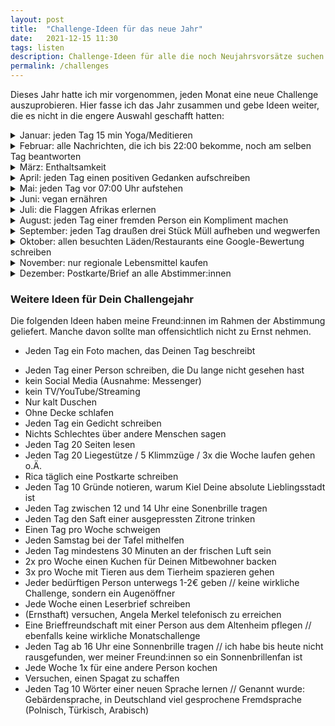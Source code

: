 ```yaml
---
layout: post
title:  "Challenge-Ideen für das neue Jahr"
date:   2021-12-15 11:30
tags: listen
description: Challenge-Ideen für alle die noch Neujahrsvorsätze suchen oder einfach so mal wieder ihre Komfortzone verlassen möchten.
permalink: /challenges
---
```


Dieses Jahr hatte ich mir vorgenommen, jeden Monat eine neue Challenge auszuprobieren. Hier fasse ich das Jahr zusammen und gebe Ideen weiter, die es nicht in die engere Auswahl geschafft hatten:

<details>
    <summary>Januar: jeden Tag 15 min Yoga/Meditieren</summary>
    
<h3>Intro</h3>
<p></p>

<h3>Outro</h3>
<p></p>

</details>
<details>
    <summary>Februar: alle Nachrichten, die ich bis 22:00 bekomme, noch am selben Tag beantworten</summary>

<h3>Intro</h3>
<p></p>

<h3>Outro</h3>
<p></p>

</details>
<details>
    <summary>März: Enthaltsamkeit</summary>


<h3>Intro</h3>
<p></p>

<h3>Outro</h3>
<p></p>

</details>
<details>
    <summary>April: jeden Tag einen positiven Gedanken aufschreiben</summary>

<h3>Intro</h3>
<p>Auch in diesem Monat gab es einen Gleichstand: (wieder einmal) "vegan ernähren", oder "jeden Tag einen positiven Gedanken aufschreiben". Natürlich komplett unabhängig von Ostereiern und dem Familien-Osterfrühstück freue ich mich darauf, meiner Masterarbeit einen extra Schub Positivität zu geben, indem ich jeden Tag einen positiven Gedanken notiere. Schöne Feiertage und danke an alle, die so kontinuierlich mitmachen :)</p>

<h3>Outro</h3>
<p>Guten Morgen,<br>

diesen Monat wurde ich gleich zweimal von Hanna davor bewahrt, dieses Challenge-Jahr an die Wand zu fahren: 1) Nach Ostern hatte ich - ich kann mir nicht erklären, wie - mehrere Tage lang völlig vergessen, einen positiven Gedanken aufzuschreiben. Dabei hätte es mir in dieser Woche besonders gut getan. Zum Glück hat sich ein gewisser Nachholeffekt eingestellt; nur für einen Tag konnte ich nachträglich nichts mehr finden, aber das passt ja irgendwie. 2) Ich hätte fast vergessen, die neue Umfrage zu verschicken! Der April ist schon (fast) wieder rum, ahhhhhhhhh!<br>

Das Aufschreiben der positiven Gedanken selbst hat mir übrigens sehr gut gefallen. Der Monat war in Bezug auf meine Masterarbeit nicht immer leicht, und da hat es gut getan, mich jeden Abend auf etwas Positives zu besinnen :) Im Prinzip ist es ja wie ein kleines Tagebuch meiner Gefühle (manchen Tagen merkt man an, wie der "positive" Gedanke zustande kam), über das ich sicher in einigen Wochen/Monaten/Jahren schmunzeln kann. Ich werde mir vornehmen, das nun fortzuführen.<br>

Hier noch die neue Umfrage, wie immer danke für's Mitmachen! (Link abgelaufen)<br>

Love, Leo<br>

P.S.: Wer auch immer die letzten Monate vorgeschlagen hat, ich könne ja mit Hunden aus dem Tierheim spazieren gehen: Mega coole Idee :) ich befürchte allerdings, das würde weder für die Hunde noch für mich ein Spaß, daher werde ich das nicht mitaufnehmen :D</p>

</details>
<details>
    <summary>Mai: jeden Tag vor 07:00 Uhr aufstehen</summary>

<h3>Intro</h3>
<p>Diese Nachricht kommt schon etwas spät, aber ich habe mich natürlich an den ersten beiden Tagen bereits daran gehalten. Nach einer sehr ausgeglichenen Abstimmung habe ich mich für eine der fünf von euch vorgeschlagenen Gewinneroptionen entschieden: ich werde diesen Monat jeden Morgen vor 7:00 Uhr aufstehen.</p>

<h3>Outro</h3>
<p>Hallo ihr Lieben,<br>

auch letztes Mal gab es wieder ein paar tolle Vorschläge, vielen Dank dafür! Vielleicht mache ich für den Dezember eine Auswahl bestehend nur aus den Pralinen eurer Vorschläge. Wenn Angela Merkel dann nicht mehr Bundeskanzlerin ist, dürfte es auch einfacher werden, sie telefonisch zu erreichen (ja, es war ein Vorschlag der letzten Abstimmung, dies ernsthaft zu versuchen :D) Da es von einer Stelle auch leise Kritik am Verfahren gab, hab ich mal etwas großzügiger aussortiert. Wie immer ein fettes Danke an alle, die sich die Zeit nehmen :)<br>

(Link abgelaufen)

Liebe Grüße und genießt die langen Sonnenstunden im Juni,<br>

P.S.: Die aktuelle Challenge, jeden Tag vor 7 Uhr aufzustehen, läuft übrigens prima. Es gab bisher nur ein oder zwei Tage, an denen ich es nicht geschafft habe, vor 7:00 wenigstens einen Fuß aus dem Bett zu setzen, aber im Großen und Ganzen bin ich großer Fan vom Konzept und hoffe, dass ich den Schwung mit in den Juni nehmen kann.</p>

</details>
<details>
    <summary>Juni: vegan ernähren</summary>

<h3>Intro</h3>
<p>Im Juni werde ich mich vegan ernähren (soweit beeinflussbar und sinnvoll, ich werde also auf jeden Fall nur vegan einkaufen und mir auch ansonsten alle Mühe geben)! Ich bin froh, dass dieses Damokles-Schwert danach endlich weg ist und bin gespannt, wie es klappt :) Habt einen guten Start in die Woche 😊</p>

<h3>Outro</h3>
<p>ieber Lieblingsmensch,<br>

der Monat Veganität war eine interessante Erfahrung. Ich war strenger als ich gedacht hätte, nur in der Eiswaffel war anscheinend etwas Milch enthalten, und ich hatte zunächst nicht auf dem Schirm, dass Honig nicht vegan ist. Einkaufen war einerseits viel komplizierter (nicht alles hat ein Label), andererseits viel einfacher (der halbe Supermarkt scheidet von vornherein aus). Das Kochen und Essen daheim war kaum ein Problem, alles Auswärtige dafür umso mehr, weswegen ich das Ganze auch definitiv nicht so strikt fortsetzen werde :D Respekt daher an alle, die sich so einschränken, aus welchen Gründen auch immer :)<br>

Neuer Monat, selber Link: (Link abgelaufen)<br>

LG Leo</p>

</details>
<details>
    <summary>Juli: die Flaggen Afrikas erlernen</summary>
    
<h3>Intro</h3>
<p>Die Masterarbeit hängt noch fast im Postausgang, da wartet schon die nächste intellektuelle Herausforderung auf mich: "Alle Flaggen Afrikas auswendiglernen". Danke nochmal für diesen genialen Vorschlag - ich freue mich auf die Aufgabe. Und auf Käse hehe. Endlich wieder Käse. xoxo</p>

<h3>Outro</h3>
<p>Guuuuuten Abend,<br>
wie man es fast hätte vermuten können, war ich bisher recht gut darin, meine aktuelle Aufgabe (alle Flaggen Afrikas auswendigzulernen) hinauszuschieben, da ich auch aus 6 Monaten Challenges noch nicht gelernt habe, mir eine große Aufgabe in viele kleine zu zerteilen. Tja, way to go, sowohl auf der Meta-Ebene als auch bei den Flaggen, aber ich habe ja noch 4 Monate respektive 3 Tage Zeit. Mühsam ernährt sich das Eichhörnchen 🤷🏽‍♂️<br>

Kaum zu glauben, dass so bald schon wieder August ist... Hier noch der Umfragelink dafür: (Link abgelaufen)<br>

Viele Grüße, dein Leo
</p>

</details>
<details>
    <summary>August: jeden Tag einer fremden Person ein Kompliment machen</summary>

<h3>Intro</h3>

Nachdem ich die Flaggenprüfung stichprobenartig bestanden habe, freue ich mich darauf, das Wissen nun bei den Leichtathletikwettbewerben bei Olympia zu wiederholen, sowie meine neue Challenge anzugehen: jeden Tag einer fremden Person ein Kompliment zu machen. Mein Erstversuch war heute schon einmal etwas unbeholfen :D<br>

<h3>Outro</h3>

Liebe Freundinnen und Freunde,<br>

der August neigt sich dem Ende und es wird Zeit, meine Septemberchallenge zu küren. Ich möchte in diesem Zug alle, die letzten Monat für die Kompliment-Challenge gestimmt haben, ermutigen, diese selbst einmal für ein paar Tage auszuprobieren - ist gar nicht mal so einfach, wenn man nicht gerade viel ÖPNV fährt oder im Ausland ist, in dem man die Landessprache nicht spricht :D Meine Learnings:<br>
<ul>
    <li> Auch wenn ich es ja definitiv nicht eklig meine, fühlt sich die Grenze hin zum Creep/Catcalling schmal an</li>
    <li> Vielleicht auch deswegen waren meine bevorzugten "Opfer" (nein, das klingt nicht creepy) ältere Männer</li>
    <li> Menschen geben sich gegenseitig zu wenige (ehrliche) Komplimente</li>
</ul>
Hier noch die neue Umfrage: (Link abgelaufen)<br>

Liebe Grüße<br>
Leo<br>

<h3>Die gegebenen Komplimente</h3>

<ul>
    <li> 01.08.: “Du wirkst sehr nett!” (Emma)</li>
    <li> 02.08.: “Tolle Mütze” (Mann an der Ecke Volkart/Fueterer, selbstgestrickt von seiner Metzgerin)</li>
    <li> 03.08.: “Toller Pully” (Lucy), “Cool, dass du ein Cap-Träger bist” (Pascal)</li>
    <li> 04.08.: “Cooler Bart” (Nachbar 1. Stock nebenan)</li>
    <li> 05.08.: “Schöne Jacke” (Dame am Rückweg vom Golfplatz)</li>
    <li> 06.08.: “Ihr habe ja tolle Kränze” (Mädchen im Bischofshof)</li>
    <li> 07.08.: “Coole Schuhe übrigens” (Dude vom Bici Bavarese)</li>
    <li> 08.08.: “Guter Schlag!” (Dorothee, zu dem Zeitpunkt nicht mehr wirklich fremd…)</li>
    <li> 09.08.: “Ihnen steht ihr Hut gut” (Mann in der Volkartstrasse)</li>
    <li> 10.08.: ??? (Habe mich aber afair daran gehalten, irgendwer in TÜ)</li>
    <li> 11.08.: “Tolle Hose” (Mädchen mit Sonnenblumenhose in der Tübinger Fußgängerzone)</li>
    <li> 12.08.: “Toller Hut, tolles Tshirt” (Pauls Kumpel, Tübingen)</li>
    <li> 13.08.: “Ihr macht tolle Arbeit” (Flüchtlingshilfswerk UNO Tübingen)</li>
    <li> 14.08.: “Cooler kleidungsstil” (Mädel in der Volkartstrasse)</li>
    <li> 15.08.: “Hey, es macht voll Spaß, euch zuzuschauen” (Jungs beim Beachen)</li>
    <li> 16.08.: “You have a very nice house” (Olas eltern)</li>
    <li> 17.08.: “Nice bike” (Frau an der Weichsel) // “You definitely have a british accent” (Paulina)</li>
    <li> 18.08.: „Nice Credit Card“ (Kacper)</li>
    <li> 19.08.: „You have a cool helmet“ (kid in park) „your recommendations were exceptional“ (girl at anibilis ice cream store)</li>
    <li> 20.08.: „You have a very cool shirt“ (Typ in Lublin, hat er nicht gehört)</li>
    <li> 21.08.: „Your car is super clean“ (Taxifahrer Krakau)</li>
    <li> 22.08.: „Your hair looks really cool“ (Ober im Charlotte)</li>
    <li> 23.08.: „You have very nice shoes“ (Frau im Zug nach Warschau)</li>
    <li> 24.08.: "Richtig schöner Laden hier" (buchhandlung im bergmannkiez)</li>
    <li> 25.08.: "Cooler Rucksack" (Mädel mit Simba-Rucksack an der East Side Gallery)</li>
    <li> 26.08.: - - -</li>
    <li> 27.08.: "Sie haben richtig tolle Griffbänder"</li>
    <li> 28.08.: „Coole Jacke“ (Mädel bei Rossmann)</li>
    <li> 29.08.: „Tolle Maske, passt auch gut zu den Haaren“ (alte Dame an der Tram)</li>
    <li> 30.08.: „Schöne Fingernägel übrigens“ (Bedienung im Sausalitos)</li>
    <li> 31.08.: „Cooler Pulli“ (Junge am GCO)</li>
</ul>

</details>
<details>
<summary>September: jeden Tag draußen drei Stück Müll aufheben und wegwerfen</summary>

<h3>Intro</h3>
Auch für die nächste Challenge werde ich jeden Tag an die frische Luft 'müssen': ich werde jeden Tag drei Stücke Müll aufheben und wegwerfen. "Be the change you want to see in the world" oder so... 

Wieder einmal danke an alle, die mitgemacht haben; ich freu mich jedes Mal über jede Stimme und jeden Vorschlag ❤️

<h3>Outro</h3>

Buona sera ragazzi, 

Die Septemberchallenge war leider ein kleiner Durchhänger. Ich möchte nicht groß Ausreden vorbringen (eigentlich doch...), aber Müllsammeln, wenn man nicht weiß, wann man wieder daheim ist oder zumindest sich die Händewaschen kann, war für mein Corona-traumatisiertes "Was ist hygienisch"-Gefühl nicht gut, und ich hatte viele solcher Tage. Man hätte das sicher mit entsprechendem*r Eifer und Kreativität lösen können, aber was soll ich sagen: ich bin auch nur ein Mensch :D Immerhin habe ich bei einem meiner Müllsammlungsspaziergänge um den Block einen Igel aus einer Plastiktüte befreit. Außerdem ist es erschreckend, wie viele Kippen überall rumliegen - kann man da nicht mal was machen? 

Viel Spaß bei der diesmonatigen Abstimmung, ich bin zuversichtlich, dass sich die unterlegenen Optionen bei dieser Wahl schnell zu ihrer Niederlage bekennen; eine langwierige Koalitionsbildung entfällt: (Link abgelaufen)

Liebste Grüße 

Leo

</details>
<details>
    <summary>Oktober: allen besuchten Läden/Restaurants eine Google-Bewertung schreiben</summary>
    
<h3>Intro</h3>
<p></p>

<h3>Outro</h3>
<p></p>

</details>
<details>
    <summary>November: nur regionale Lebensmittel kaufen</summary>
    
<h3>Intro</h3>
<p></p>

<h3>Outro</h3>
<p></p>

</details>
<details>
    <summary>Dezember: Postkarte/Brief an alle Abstimmer:innen</summary>
    
<h3>Intro</h3>
<p></p>

<h3>Outro</h3>
<p></p>

</details>

<p>
<h3>Weitere Ideen für Dein Challengejahr</h3>

Die folgenden Ideen haben meine Freund:innen im Rahmen der Abstimmung geliefert. Manche davon sollte man offensichtlich nicht zu Ernst nehmen.

* Jeden Tag ein Foto machen, das Deinen Tag beschreibt
- Jeden Tag einer Person schreiben, die Du lange nicht gesehen hast
- kein Social Media (Ausnahme: Messenger)
- kein TV/YouTube/Streaming
- Nur kalt Duschen
- Ohne Decke schlafen
- Jeden Tag ein Gedicht schreiben
- Nichts Schlechtes über andere Menschen sagen
- Jeden Tag 20 Seiten lesen
- Jeden Tag 20 Liegestütze / 5 Klimmzüge / 3x die Woche laufen gehen o.Ä.
- Rica täglich eine Postkarte schreiben
- Jeden Tag 10 Gründe notieren, warum Kiel Deine absolute Lieblingsstadt ist
- Jeden Tag zwischen 12 und 14 Uhr eine Sonenbrille tragen
- Jeden Tag den Saft einer ausgepressten Zitrone trinken
- Einen Tag pro Woche schweigen
- Jeden Samstag bei der Tafel mithelfen
- Jeden Tag mindestens 30 Minuten an der frischen Luft sein
- 2x pro Woche einen Kuchen für Deinen Mitbewohner backen
- 3x pro Woche mit Tieren aus dem Tierheim spazieren gehen
- Jeder bedürftigen Person unterwegs 1-2€ geben // keine wirkliche Challenge, sondern ein Augenöffner
- Jede Woche einen Leserbrief schreiben
- (Ernsthaft) versuchen, Angela Merkel telefonisch zu erreichen
- Eine Brieffreundschaft mit einer Person aus dem Altenheim pflegen // ebenfalls keine wirkliche Monatschallenge
- Jeden Tag ab 16 Uhr eine Sonnenbrille tragen // ich habe bis heute nicht rausgefunden, wer meiner Freund:innen so ein Sonnenbrillenfan ist
- Jede Woche 1x für eine andere Person kochen
- Versuchen, einen Spagat zu schaffen
- Jeden Tag 10 Wörter einer neuen Sprache lernen // Genannt wurde: Gebärdensprache, in Deutschland viel gesprochene Fremdsprache (Polnisch, Türkisch, Arabisch)
